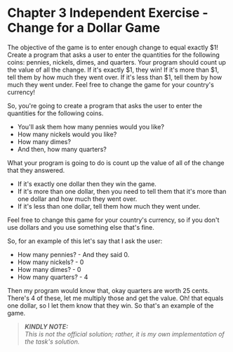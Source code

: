 # Chapter 3 Independent Exercise - Change for a Dollar Game

The objective of the game is to enter enough change to equal exactly $1! Create
a program that asks a user to enter the quantities for the following coins:
pennies, nickels, dimes, and quarters. Your program should count up the value of
all the change. If it's exactly $1, they win! If it's more than $1, tell them by how
much they went over. If it's less than $1, tell them by how much they went under.
Feel free to change the game for your country's currency!

So, you're going to create a program that asks the user to enter the quantities for the following coins.

- You'll ask them how many pennies would you like?
- How many nickels would you like?
- How many dimes?
- And then, how many quarters?

What your program is going to do is count up the value of all of the change that they answered.

- If it's exactly one dollar then they win the game.
- If it's more than one dollar, then you need to tell them that it's more than one dollar and how much they went over.
- If it's less than one dollar, tell them how much they went under.

Feel free to change this game for your country's currency, so if you don't use dollars and you use something else that's fine.

So, for an example of this let's say that I ask the user:

- How many pennies? - And they said 0.
- How many nickels? - 0
- How many dimes? - 0
- How many quarters? - 4

Then my program would know that, okay quarters are worth 25 cents. There's 4 of these, let me multiply those and get the value. Oh! that equals one dollar, so I let them know that they win. So that's an example of the game.

> **_KINDLY NOTE:_**\
> *This is not the official solution; rather, it is my own implementation of the task's solution.*
